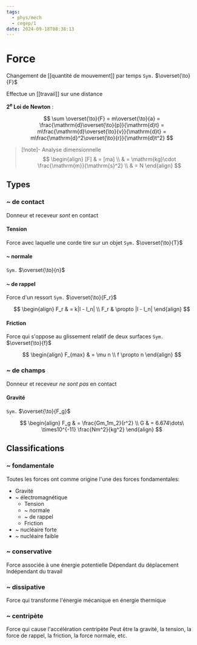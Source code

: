 ```yaml
---
tags:
  - phys/mech
  - cegep/1
date: 2024-09-18T08:38:13
---
```


# Force

Changement de [[quantité de mouvement]] par temps
`Sym.` $\overset{\to}{F}$

Effectue un [[travail]] sur une distance

**2<sup>e</sup> Loi de Newton** :

$$
\sum \overset{\to}{F} = m\overset{\to}{a} = \frac{\mathrm{d}\overset{\to}{p}}{\mathrm{d}t} = m\frac{\mathrm{d}\overset{\to}{v}}{\mathrm{d}t} = m\frac{\mathrm{d}^2\overset{\to}{r}}{\mathrm{d}t^2}
$$

> [!note]- Analyse dimensionnelle
> $$
> \begin{align}
> [F] & = [ma] \\
>  & = \mathrm{kg}\cdot \frac{\mathrm{m}}{\mathrm{s}^2} \\
>  & = N
> \end{align}
> $$

## Types

### ~ de contact

Donneur et receveur *sont* en contact

#### Tension

Force avec laquelle une corde tire sur un objet
`Sym.` $\overset{\to}{T}$

#### ~ normale

`Sym.` $\overset{\to}{n}$

#### ~ de rappel

Force d'un ressort
`Sym.` $\overset{\to}{F_r}$

$$
\begin{align}
F_r & = k|l - l_n| \\
F_r & \propto |l - l_n|
\end{align}
$$

#### Friction

Force qui s'oppose au glissement relatif de deux surfaces
`Sym.` $\overset{\to}{f}$

$$
\begin{align}
F_{max} & = \mu n \\
f \propto n
\end{align}
$$

### ~ de champs

Donneur et receveur *ne sont pas* en contact

#### Gravité

`Sym.` $\overset{\to}{F_g}$

$$
\begin{align}
F_g & = \frac{Gm_1m_2}{r^2} \\
G & = 6.674\dots\ \times10^{-11} \frac{Nm^2}{kg^2}
\end{align}
$$

## Classifications

### ~ fondamentale

Toutes les forces ont comme origine l'une des forces fondamentales:

- Gravité
- ~ électromagnétique
	- Tension
	- ~ normale
	- ~ de rappel
	- Friction
- ~ nucléaire forte
- ~ nucléaire faible

### ~ conservative

Force associée à une énergie potentielle
Dépendant du déplacement
Indépendant du travail

### ~ dissipative

Force qui transforme l'énergie mécanique en énergie thermique

### ~ centripète

Force qui cause l'accélération centripète
Peut être la gravité, la tension, la force de rappel, la friction, la force normale, etc.
